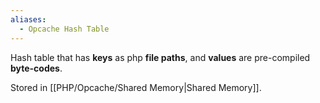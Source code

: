 ```yaml
---
aliases:
  - Opcache Hash Table
---
```

Hash table that has **keys** as php **file paths**, and **values** are pre-compiled **byte-codes**.

Stored in [[PHP/Opcache/Shared Memory|Shared Memory]].